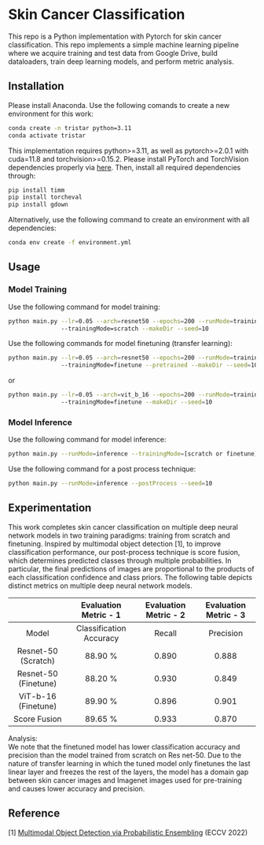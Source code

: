 # Skin Cancer Classification

This repo is a Python implementation with Pytorch for skin cancer classification. This repo implements a simple machine learning pipeline where we acquire training and test data from Google Drive, build dataloaders, train deep learning models, and perform metric analysis.

## Installation

Please install Anaconda. Use the following comands to create a new environment for this work:

```bash
conda create -n tristar python=3.11
conda activate tristar
```

This implementation requires python>=3.11, as well as pytorch>=2.0.1 with cuda=11.8 and torchvision>=0.15.2. Please install PyTorch and TorchVision dependencies properly via [here](https://pytorch.org/get-started/locally/). Then, install all required dependencies through:

```bash
pip install timm
pip install torcheval
pip install gdown
```

Alternatively, use the following command to create an environment with all dependencies:

```bash
conda env create -f environment.yml
```

## Usage

### Model Training
Use the following command for model training:

```bash
python main.py --lr=0.05 --arch=resnet50 --epochs=200 --runMode=training 
               --trainingMode=scratch --makeDir --seed=10
```

Use the following commands for model finetuning (transfer learning):

```bash
python main.py --lr=0.05 --arch=resnet50 --epochs=200 --runMode=training
               --trainingMode=finetune --pretrained --makeDir --seed=10
```

or 

```bash
python main.py --lr=0.05 --arch=vit_b_16 --epochs=200 --runMode=training
               --trainingMode=finetune --makeDir --seed=10
```

### Model Inference
Use the following command for model inference:

```bash
python main.py --runMode=inference --trainingMode=[scratch or finetune] --seed=10
```

Use the following command for a post process technique:

```bash
python main.py --runMode=inference --postProcess --seed=10
```

## Experimentation

This work completes skin cancer classification on multiple deep neural network models in two training paradigms: training from scratch and finetuning. Inspired by multimodal object detection [1], to improve classification performance, our post-process technique is score fusion, which determines predicted classes through multiple probabilities. In particular, the final predictions of images are proportional to the products of each classification confidence and class priors. The following table depicts distinct metrics on multiple deep neural network models.

|       | Evaluation Metric - 1 | Evaluation Metric - 2 | Evaluation Metric - 3 |
| :---: | :---------------------: | :----: | :--------:|        
| Model | Classification Accuracy | Recall | Precision |
| Resnet-50 (Scratch) |  88.90 %  | 0.890  |   0.888   |
| Resnet-50 (Finetune) | 88.20 %  | 0.930  |   0.849   |
| ViT-b-16  (Finetune) | 89.90 %  | 0.896  |   0.901   |
|     Score Fusion     | 89.65 %  | 0.933  |   0.870   |  


Analysis:<br />
We note that the finetuned model has lower classification accuracy and precision than the model trained from scratch on Res
net-50. Due to the nature of transfer learning in which the tuned model only finetunes the last linear layer and freezes the rest of the layers, the model has a domain gap between skin cancer images and Imagenet images used for pre-training and causes lower accuracy and precision.



## Reference

[1] [Multimodal Object Detection via Probabilistic Ensembling](https://arxiv.org/pdf/2104.02904) (ECCV 2022)


